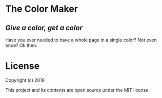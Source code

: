 # The Color Maker
## *Give a color, get a color*

Have you ever needed to have a whole page in a single color? Not even once? Ok then.

# License

Copyright (c) 2016

This project and its contents are open source under the MIT license.
